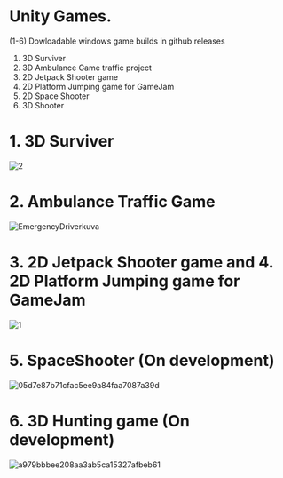 # Unity Games.

(1-6) Dowloadable windows game builds in github releases

1. 3D Surviver
2. 3D Ambulance Game traffic project
3. 2D Jetpack Shooter game
4. 2D Platform Jumping game for GameJam
5. 2D Space Shooter
6. 3D Shooter

# 1. 3D Surviver
![2](https://github.com/Saarenmaaa/Unity/assets/132883449/9a83621f-927b-4611-a213-72b20ef125e4)
# 2. Ambulance Traffic Game
![EmergencyDriverkuva](https://github.com/Saarenmaaa/Unity/assets/132883449/f3855db3-dd49-448a-a4fc-6a73e5ec7b6c)
# 3. 2D Jetpack Shooter game and 4. 2D Platform Jumping game for GameJam
![1](https://github.com/Saarenmaaa/Unity/assets/132883449/05c6deaf-447b-4a13-bddc-0bf979bdd5aa)
# 5. SpaceShooter (On development)
![05d7e87b71cfac5ee9a84faa7087a39d](https://github.com/user-attachments/assets/96e43658-2941-46fb-837b-fe981acc0710)

# 6. 3D Hunting game (On development)
![a979bbbee208aa3ab5ca15327afbeb61](https://github.com/user-attachments/assets/3b368381-edcd-45db-96f6-2ead06bd21de)


